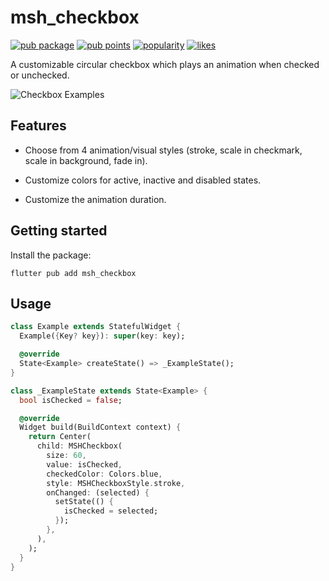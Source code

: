 # msh_checkbox

[![pub package](https://img.shields.io/pub/v/msh_checkbox.svg)](https://pub.dev/packages/msh_checkbox) [![pub points](https://img.shields.io/pub/points/msh_checkbox?logo=dart)](https://pub.dev/packages/msh_checkbox/score) [![popularity](https://img.shields.io/pub/popularity/msh_checkbox?logo=dart)](https://pub.dev/packages/msh_checkbox/score) [![likes](https://img.shields.io/pub/likes/msh_checkbox?logo=dart)](https://pub.dev/packages/msh_checkbox/score)

A customizable circular checkbox which plays an animation when checked or unchecked.

![Checkbox Examples](https://i.giphy.com/media/ivackQaDWjMmfZPqwc/giphy.gif)

## Features

* Choose from 4 animation/visual styles (stroke, scale in checkmark, scale in background, fade in).

* Customize colors for active, inactive and disabled states.
  
* Customize the animation duration.

## Getting started

Install the package:

```
flutter pub add msh_checkbox
```

## Usage

```dart
class Example extends StatefulWidget {
  Example({Key? key}): super(key: key);

  @override
  State<Example> createState() => _ExampleState();
}

class _ExampleState extends State<Example> {
  bool isChecked = false;

  @override
  Widget build(BuildContext context) {
    return Center(
      child: MSHCheckbox(
        size: 60,
        value: isChecked,
        checkedColor: Colors.blue,
        style: MSHCheckboxStyle.stroke,
        onChanged: (selected) {
          setState(() {
            isChecked = selected;
          });
        },
      ),
    );
  }
}
```

